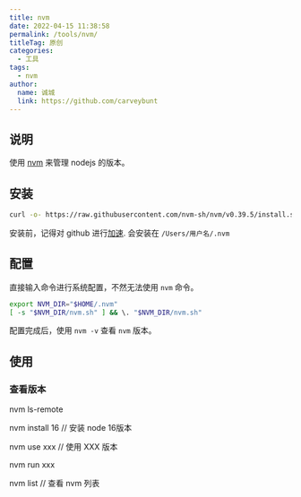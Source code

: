 ```yaml
---
title: nvm
date: 2022-04-15 11:38:58
permalink: /tools/nvm/
titleTag: 原创
categories: 
  - 工具
tags: 
  - nvm
author: 
  name: 诚城
  link: https://github.com/carveybunt
---
```


## 说明

使用 [nvm](https://github.com/nvm-sh/nvm#install--update-script) 来管理 nodejs 的版本。

## 安装

```sh
curl -o- https://raw.githubusercontent.com/nvm-sh/nvm/v0.39.5/install.sh | bash
```

安装前，记得对 github 进行[加速](../GitHub技巧/04.无法连接.md).
会安装在 `/Users/用户名/.nvm`

## 配置

直接输入命令进行系统配置，不然无法使用 `nvm` 命令。

```sh
export NVM_DIR="$HOME/.nvm"
[ -s "$NVM_DIR/nvm.sh" ] && \. "$NVM_DIR/nvm.sh"
```

配置完成后，使用 `nvm -v` 查看 `nvm` 版本。

## 使用

### 查看版本

nvm ls-remote

nvm install 16 // 安装 node 16版本

nvm use xxx // 使用 XXX 版本

nvm run xxx

nvm list // 查看 nvm 列表
